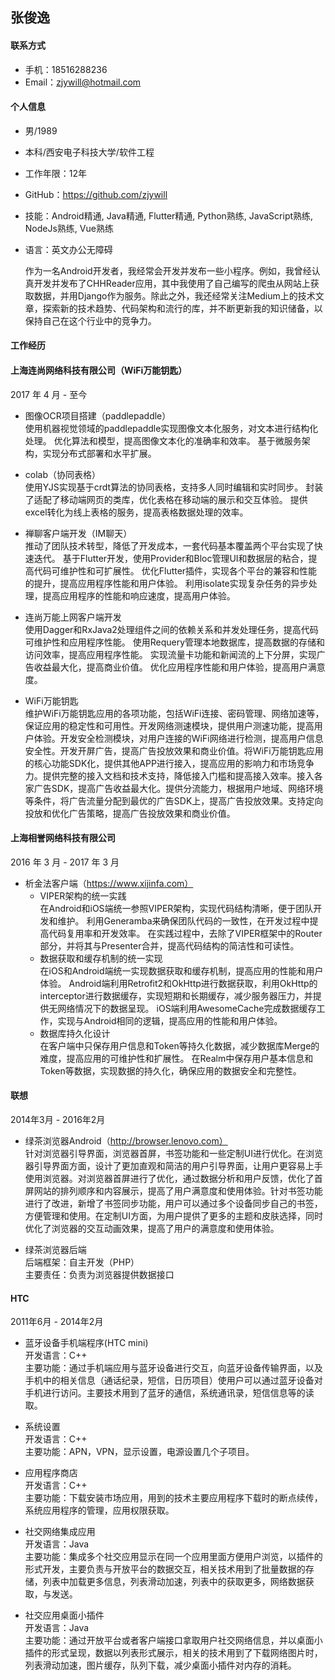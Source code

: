 张俊逸
--------------------------

#### 联系方式
- 手机：18516288236
- Email：zjywill@hotmail.com  

#### 个人信息
- 男/1989
- 本科/西安电子科技大学/软件工程
- 工作年限：12年
- GitHub：https://github.com/zjywill  
- 技能：Android精通, Java精通, Flutter精通, Python熟练, JavaScript熟练, NodeJs熟练, Vue熟练
- 语言：英文办公无障碍  

  作为一名Android开发者，我经常会开发并发布一些小程序。例如，我曾经认真开发并发布了CHHReader应用，其中我使用了自己编写的爬虫从网站上获取数据，并用Django作为服务。除此之外，我还经常关注Medium上的技术文章，探索新的技术趋势、代码架构和流行的库，并不断更新我的知识储备，以保持自己在这个行业中的竞争力。

#### 工作经历

#### 上海连尚网络科技有限公司（WiFi万能钥匙）

2017 年 4 月 - 至今

- 图像OCR项目搭建（paddlepaddle）    
  使用机器视觉领域的paddlepaddle实现图像文本化服务，对文本进行结构化处理。
  优化算法和模型，提高图像文本化的准确率和效率。
  基于微服务架构，实现分布式部署和水平扩展。

- colab（协同表格）    
  使用YJS实现基于crdt算法的协同表格，支持多人同时编辑和实时同步。
  封装了适配了移动端网页的类库，优化表格在移动端的展示和交互体验。
  提供excel转化为线上表格的服务，提高表格数据处理的效率。

- 禅聊客户端开发（IM聊天）  
  推动了团队技术转型，降低了开发成本，一套代码基本覆盖两个平台实现了快速迭代。
  基于Flutter开发，使用Provider和Bloc管理UI和数据层的粘合，提高代码可维护性和可扩展性。
  优化Flutter插件，实现各个平台的兼容和性能的提升，提高应用程序性能和用户体验。
  利用isolate实现复杂任务的异步处理，提高应用程序的性能和响应速度，提高用户体验。

- 连尚万能上网客户端开发  
  使用Dagger和RxJava2处理组件之间的依赖关系和并发处理任务，提高代码可维护性和应用程序性能。
  使用Requery管理本地数据库，提高数据的存储和访问效率，提高应用程序性能。
  实现流量卡功能和新闻流的上下分屏，实现广告收益最大化，提高商业价值。
  优化应用程序性能和用户体验，提高用户满意度。

- WiFi万能钥匙   
  维护WiFi万能钥匙应用的各项功能，包括WiFi连接、密码管理、网络加速等，保证应用的稳定性和可用性。开发网络测速模块，提供用户测速功能，提高用户体验。开发安全检测模块，对用户连接的WiFi网络进行检测，提高用户信息安全性。开发开屏广告，提高广告投放效果和商业价值。将WiFi万能钥匙应用的核心功能SDK化，提供其他APP进行接入，提高应用的影响力和市场竞争力。提供完整的接入文档和技术支持，降低接入门槛和提高接入效率。接入各家广告SDK，提高广告收益最大化。提供分流能力，根据用户地域、网络环境等条件，将广告流量分配到最优的广告SDK上，提高广告投放效果。支持定向投放和优化广告策略，提高广告投放效果和商业价值。       


#### 上海相誉网络科技有限公司

2016 年 3 月 - 2017 年 3 月

- 析金法客户端（https://www.xijinfa.com）  
  - VIPER架构的统一实践    
  在Android和iOS端统一参照VIPER架构，实现代码结构清晰，便于团队开发和维护。
  利用Generamba来确保团队代码的一致性，在开发过程中提高代码复用率和开发效率。
  在实践过程中，去除了VIPER框架中的Router部分，并将其与Presenter合并，提高代码结构的简洁性和可读性。    
  - 数据获取和缓存机制的统一实现       
  在iOS和Android端统一实现数据获取和缓存机制，提高应用的性能和用户体验。
  Android端利用Retrofit2和OkHttp进行数据获取，利用OkHttp的interceptor进行数据缓存，实现短期和长期缓存，减少服务器压力，并提供无网络情况下的数据呈现。
  iOS端利用AwesomeCache完成数据缓存工作，实现与Android相同的逻辑，提高应用的性能和用户体验。    
  - 数据库持久化设计     
  在客户端中只保存用户信息和Token等持久化数据，减少数据库Merge的难度，提高应用的可维护性和扩展性。
  在Realm中保存用户基本信息和Token等数据，实现数据的持久化，确保应用的数据安全和完整性。
 

#### 联想

2014年3月 - 2016年2月

- 绿茶浏览器Android（http://browser.lenovo.com）  
  针对浏览器引导界面，浏览器首屏，书签功能和一些定制UI进行优化。在浏览器引导界面方面，设计了更加直观和简洁的用户引导界面，让用户更容易上手使用浏览器。对浏览器首屏进行了优化，通过数据分析和用户反馈，优化了首屏网站的排列顺序和内容展示，提高了用户满意度和使用体验。针对书签功能进行了改进，新增了书签同步功能，用户可以通过多个设备同步自己的书签，方便管理和使用。在定制UI方面，为用户提供了更多的主题和皮肤选择，同时优化了浏览器的交互动画效果，提高了用户的满意度和使用体验。
  
- 绿茶浏览器后端  
  后端框架：自主开发（PHP）  
  主要责任：负责为浏览器提供数据接口
  
#### HTC

2011年6月 - 2014年2月

- 蓝牙设备手机端程序(HTC mini)  
  开发语言：C++  
  主要功能：通过手机端应用与蓝牙设备进行交互，向蓝牙设备传输界面，以及手机中的相关信息（通话纪录，短信，日历项目）使用户可以通过蓝牙设备对手机进行访问。主要技术用到了蓝牙的通信，系统通讯录，短信信息等的读取。  
  
- 系统设置  
  开发语言：C++  
  主要功能：APN，VPN，显示设置，电源设置几个子项目。  
  
- 应用程序商店  
  开发语言：C++  
  主要功能：下载安装市场应用，用到的技术主要应用程序下载时的断点续传，系统应用程序的管理，应用权限获取。  
  
- 社交网络集成应用  
  开发语言：Java  
  主要功能：集成多个社交应用显示在同一个应用里面方便用户浏览，以插件的形式开发，主要负责与开放平台的数据交互，相关技术用到了批量数据的存储，列表中加载更多信息，列表滑动加速，列表中的获取更多，网络数据获取，与发送。 
  
- 社交应用桌面小插件  
  开发语言：Java  
  主要功能：通过开放平台或者客户端接口拿取用户社交网络信息，并以桌面小插件的形式呈现，数据以列表形式展示，相关的技术用到了下载网络图片时，列表滑动加速，图片缓存，队列下载，减少桌面小插件对内存的消耗。

